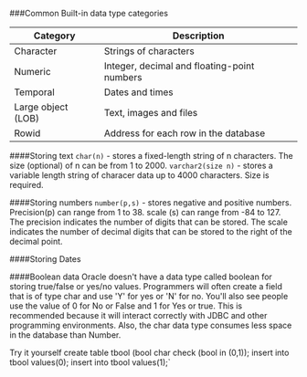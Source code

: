 ###Common Built-in data type categories

|Category|Description|
|--|--|
|Character|Strings of characters|
|Numeric|Integer, decimal and floating-point numbers|
|Temporal|Dates and times|
|Large object (LOB)|Text, images and files|
|Rowid|Address for each row in the database|

####Storing text
```char(n)``` - stores a fixed-length string of n characters. The size (optional) of n can be from 1 to 2000.
```varchar2(size n)``` - stores a variable length string of characer data up to 4000 characters. Size is required.

####Storing numbers
```number(p,s)``` - stores negative and positive numbers. Precision(p) can range from 1 to 38. scale (s) can range from -84 to 127. The precision indicates the number of digits that can be stored. The scale indicates the number of decimal digits that can be stored to the right of the decimal point.

####Storing Dates

####Boolean data
Oracle doesn't have a data type called boolean for storing true/false or yes/no values. Programmers will often create a field that is of type char and use 'Y' for yes or 'N' for no. You'll also see people use the value of 0 for No or False and 1 for Yes or true. This is recommended because it will interact correctly with JDBC and other programming environments. Also, the char data type consumes less space in the database than Number.

Try it yourself
create table tbool (bool char check (bool in (0,1));
insert into tbool values(0);
insert into tbool values(1);`